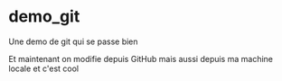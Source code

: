 # demo_git
Une demo de git qui se passe bien

Et maintenant on modifie depuis GitHub
mais aussi depuis ma machine locale et c'est cool

